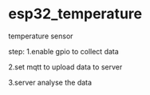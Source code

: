 # esp32_temperature
temperature sensor

step:
1.enable gpio to collect data 


2.set mqtt to upload data to server

3.server analyse the data
